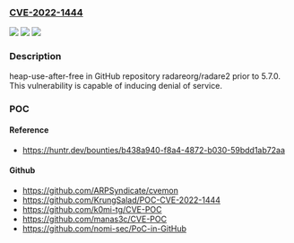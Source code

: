 ### [CVE-2022-1444](https://cve.mitre.org/cgi-bin/cvename.cgi?name=CVE-2022-1444)
![](https://img.shields.io/static/v1?label=Product&message=radareorg%2Fradare2&color=blue)
![](https://img.shields.io/static/v1?label=Version&message=%3C%205.7.0%20&color=brighgreen)
![](https://img.shields.io/static/v1?label=Vulnerability&message=CWE-416%20Use%20After%20Free&color=brighgreen)

### Description

heap-use-after-free in GitHub repository radareorg/radare2 prior to 5.7.0. This vulnerability is capable of inducing denial of service.

### POC

#### Reference
- https://huntr.dev/bounties/b438a940-f8a4-4872-b030-59bdd1ab72aa

#### Github
- https://github.com/ARPSyndicate/cvemon
- https://github.com/KrungSalad/POC-CVE-2022-1444
- https://github.com/k0mi-tg/CVE-POC
- https://github.com/manas3c/CVE-POC
- https://github.com/nomi-sec/PoC-in-GitHub

